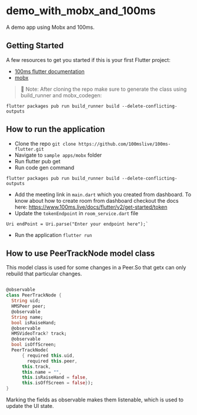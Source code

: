 # demo_with_mobx_and_100ms

A demo app using Mobx and 100ms.

## Getting Started

A few resources to get you started if this is your first Flutter project:

- [100ms flutter documentation](https://www.100ms.live/docs/flutter/v2/foundation/basics)
- [mobx](https://pub.dev/packages/mobx)

> 🔑 Note: After cloning the repo make sure to generate the class using build_runner and mobx_codegen:

```
flutter packages pub run build_runner build --delete-conflicting-outputs 
```

## How to run the application

- Clone the repo `git clone https://github.com/100mslive/100ms-flutter.git`
- Navigate to `sample apps/mobx` folder
- Run flutter pub get
- Run code gen command

```
flutter packages pub run build_runner build --delete-conflicting-outputs 
```

- Add the meeting link in `main.dart` which you created from dashboard. To know about how to create room from dashboard checkout the docs here: https://www.100ms.live/docs/flutter/v2/get-started/token
- Update the `tokenEndpoint` in `room_service.dart` file 

```
Uri endPoint = Uri.parse("Enter your endpoint here");`
```

- Run the application `flutter run`

## How to use PeerTrackNode model class

This model class is used for some changes in a Peer.So that getx can only rebuild that particular changes.

```dart

@observable
class PeerTrackNode {
  String uid;
  HMSPeer peer;
  @observable
  String name;
  bool isRaiseHand;
  @observable
  HMSVideoTrack? track;
  @observable
  bool isOffScreen;
  PeerTrackNode(
      { required this.uid,
        required this.peer,
      this.track,
      this.name = "",
      this.isRaiseHand = false,
      this.isOffScreen = false});
}
```

Marking the fields as observable makes them listenable, which is used to update the UI state.
